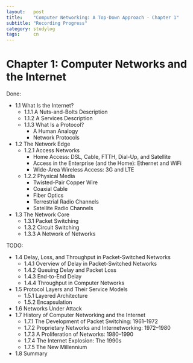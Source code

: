 ```yaml
---
layout:   post
title:    "Computer Networking: A Top-Down Approach - Chapter 1"
subtitle: "Recording Progress"
category: studylog
tags:     cn
---
```


# Chapter 1: Computer Networks and the Internet

Done:
- 1.1 What Is the Internet?
    - 1.1.1 A Nuts-and-Bolts Description
    - 1.1.2 A Services Description
    - 1.1.3 What Is a Protocol?
        - A Human Analogy
        - Network Protocols
- 1.2 The Network Edge
    - 1.2.1 Access Networks
        - Home Access: DSL, Cable, FTTH, Dial-Up, and Satellite
        - Access in the Enterprise (and the Home): Ethernet and WiFi
        - Wide-Area Wireless Access: 3G and LTE
    - 1.2.2 Physical Media
        - Twisted-Pair Copper Wire
        - Coaxial Cable
        - Fiber Optics
        - Terrestrial Radio Channels
        - Satellite Radio Channels
- 1.3 The Network Core 
    - 1.3.1 Packet Switching 
    - 1.3.2 Circuit Switching 
    - 1.3.3 A Network of Networks 

TODO:
- 1.4 Delay, Loss, and Throughput in Packet-Switched Networks 
    - 1.4.1 Overview of Delay in Packet-Switched Networks 
    - 1.4.2 Queuing Delay and Packet Loss 
    - 1.4.3 End-to-End Delay 
    - 1.4.4 Throughput in Computer Networks
- 1.5 Protocol Layers and Their Service Models
    - 1.5.1 Layered Architecture
    - 1.5.2 Encapsulation
- 1.6 Networks Under Attack
- 1.7 History of Computer Networking and the Internet
    - 1.7.1 The Development of Packet Switching: 1961–1972
    - 1.7.2 Proprietary Networks and Internetworking: 1972–1980
    - 1.7.3 A Proliferation of Networks: 1980–1990
    - 1.7.4 The Internet Explosion: The 1990s
    - 1.7.5 The New Millennium
- 1.8 Summary